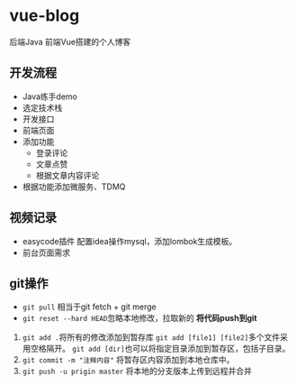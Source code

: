 # vue-blog
后端Java 前端Vue搭建的个人博客
## 开发流程
- Java练手demo
- 选定技术栈
- 开发接口
- 前端页面
- 添加功能
  - 登录评论
  - 文章点赞
  - 根据文章内容评论
- 根据功能添加微服务、TDMQ
  
## 视频记录
- easycode插件
  配置idea操作mysql，添加lombok生成模板。
- 前台页面需求

## git操作
- `git pull` 相当于git fetch + git merge 
- `git reset --hard HEAD`忽略本地修改，拉取新的
**将代码push到git**
1. `git add .`将所有的修改添加到暂存库
`git add [file1] [file2]`多个文件采用空格隔开。
`git add [dir]`也可以将指定目录添加到暂存区，包括子目录。
2. `git commit -m "注释内容"`
将暂存区内容添加到本地仓库中。
3. `git push -u prigin master`
将本地的分支版本上传到远程并合并